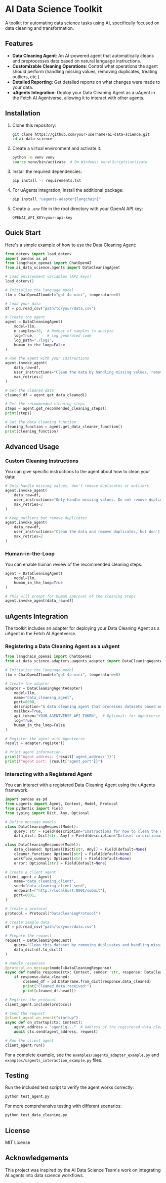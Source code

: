 # AI Data Science Toolkit

A toolkit for automating data science tasks using AI, specifically focused on data cleaning and transformation.

## Features

- **Data Cleaning Agent**: An AI-powered agent that automatically cleans and preprocesses data based on natural language instructions.
- **Customizable Cleaning Operations**: Control what operations the agent should perform (handling missing values, removing duplicates, treating outliers, etc.).
- **Detailed Reporting**: Get detailed reports on what changes were made to your data.
- **uAgents Integration**: Deploy your Data Cleaning Agent as a uAgent in the Fetch AI Agentverse, allowing it to interact with other agents.

## Installation

1. Clone this repository:
   ```bash
   git clone https://github.com/your-username/ai-data-science.git
   cd ai-data-science
   ```

2. Create a virtual environment and activate it:
   ```bash
   python -m venv venv
   source venv/bin/activate  # On Windows: venv\Scripts\activate
   ```

3. Install the required dependencies:
   ```bash
   pip install -r requirements.txt
   ```

4. For uAgents integration, install the additional package:
   ```bash
   pip install "uagents-adapter[langchain]"
   ```

5. Create a `.env` file in the root directory with your OpenAI API key:
   ```
   OPENAI_API_KEY=your-api-key
   ```

## Quick Start

Here's a simple example of how to use the Data Cleaning Agent:

```python
from dotenv import load_dotenv
import pandas as pd
from langchain_openai import ChatOpenAI
from ai_data_science.agents import DataCleaningAgent

# Load environment variables (API keys)
load_dotenv()

# Initialize the language model
llm = ChatOpenAI(model="gpt-4o-mini", temperature=0)

# Load your data
df = pd.read_csv("path/to/your/data.csv")

# Create the agent
agent = DataCleaningAgent(
    model=llm,
    n_samples=30,  # Number of samples to analyze
    log=True,      # Log generated code
    log_path="./logs",
    human_in_the_loop=False
)

# Run the agent with your instructions
agent.invoke_agent(
    data_raw=df,
    user_instructions="Clean the data by handling missing values, removing duplicates, and treating outliers.",
    max_retries=2
)

# Get the cleaned data
cleaned_df = agent.get_data_cleaned()

# Get the recommended cleaning steps
steps = agent.get_recommended_cleaning_steps()
print(steps)

# Get the data cleaning function
cleaning_function = agent.get_data_cleaner_function()
print(cleaning_function)
```

## Advanced Usage

### Custom Cleaning Instructions

You can give specific instructions to the agent about how to clean your data:

```python
# Only handle missing values, don't remove duplicates or outliers
agent.invoke_agent(
    data_raw=df,
    user_instructions="Only handle missing values. Do not remove duplicates or outliers.",
    max_retries=2
)

# Keep outliers but remove duplicates
agent.invoke_agent(
    data_raw=df,
    user_instructions="Clean the data and remove duplicates, but don't remove any outliers.",
    max_retries=2
)
```

### Human-in-the-Loop

You can enable human review of the recommended cleaning steps:

```python
agent = DataCleaningAgent(
    model=llm,
    human_in_the_loop=True
)

# This will prompt for human approval of the cleaning steps
agent.invoke_agent(data_raw=df)
```

## uAgents Integration

The toolkit includes an adapter for deploying your Data Cleaning Agent as a uAgent in the Fetch AI Agentverse.

### Registering a Data Cleaning Agent as a uAgent

```python
from langchain_openai import ChatOpenAI
from ai_data_science.adapters.uagents_adapter import DataCleaningAgentAdapter

# Initialize the language model
llm = ChatOpenAI(model="gpt-4o-mini", temperature=0)

# Create the adapter
adapter = DataCleaningAgentAdapter(
    model=llm,
    name="data_cleaning_agent",
    port=8000,
    description="A data cleaning agent that processes datasets based on instructions",
    mailbox=True,
    api_token="YOUR_AGENTVERSE_API_TOKEN",  # Optional: for Agentverse registration
    log=True,
    human_in_the_loop=False
)

# Register the agent with Agentverse
result = adapter.register()

# Print agent information
print(f"Agent address: {result['agent_address']}")
print(f"Agent port: {result['agent_port']}")
```

### Interacting with a Registered Agent

You can interact with a registered Data Cleaning Agent using the uAgents framework:

```python
import pandas as pd
from uagents import Agent, Context, Model, Protocol
from pydantic import Field
from typing import Dict, Any, Optional

# Define message models
class DataCleaningRequest(Model):
    query: str = Field(description="Instructions for how to clean the data")
    data_dict: Dict[str, Any] = Field(description="Dataset in dictionary format")

class DataCleaningResponse(Model):
    data_cleaned: Optional[Dict[str, Any]] = Field(default=None)
    cleaner_function: Optional[str] = Field(default=None)
    workflow_summary: Optional[str] = Field(default=None)
    error: Optional[str] = Field(default=None)

# Create a client agent
client_agent = Agent(
    name="data_cleaning_client",
    seed="data_cleaning_client_seed",
    endpoint=["http://localhost:8001/submit"],
    port=8001,
)

# Create a protocol
protocol = Protocol("DataCleaningProtocol")

# Create sample data
df = pd.read_csv("path/to/your/data.csv")

# Prepare the request
request = DataCleaningRequest(
    query="Clean this dataset by removing duplicates and handling missing values",
    data_dict=df.to_dict()
)

# Handle responses
@protocol.on_message(model=DataCleaningResponse)
async def handle_response(ctx: Context, sender: str, response: DataCleaningResponse):
    if response.data_cleaned:
        cleaned_df = pd.DataFrame.from_dict(response.data_cleaned)
        print("Cleaned data received!")
        print(cleaned_df.head())

# Register the protocol
client_agent.include(protocol)

# Send the request
@client_agent.on_event("startup")
async def on_startup(ctx: Context):
    agent_address = "agent1q..."  # Address of the registered data cleaning agent
    await ctx.send(agent_address, request)

# Run the client agent
client_agent.run()
```

For a complete example, see the `examples/uagents_adapter_example.py` and `examples/uagents_interaction_example.py` files.

## Testing

Run the included test script to verify the agent works correctly:

```bash
python test_agent.py
```

For more comprehensive testing with different scenarios:

```bash
python test_data_cleaning.py
```

## License

MIT License

## Acknowledgements

This project was inspired by the AI Data Science Team's work on integrating AI agents into data science workflows. 